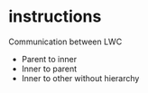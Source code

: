 # instructions
Communication between LWC 
- Parent to inner
- Inner to parent
- Inner to other without hierarchy
